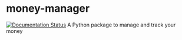 # money-manager
[![Documentation Status](https://readthedocs.org/projects/money-manager/badge/?version=latest)](https://money-manager.readthedocs.io/en/latest/?badge=latest)
A Python package to manage and track your money
